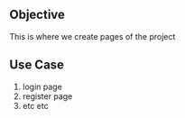## Objective

This is where we create pages of the project

## Use Case

1. login page
2. register page
3. etc etc
